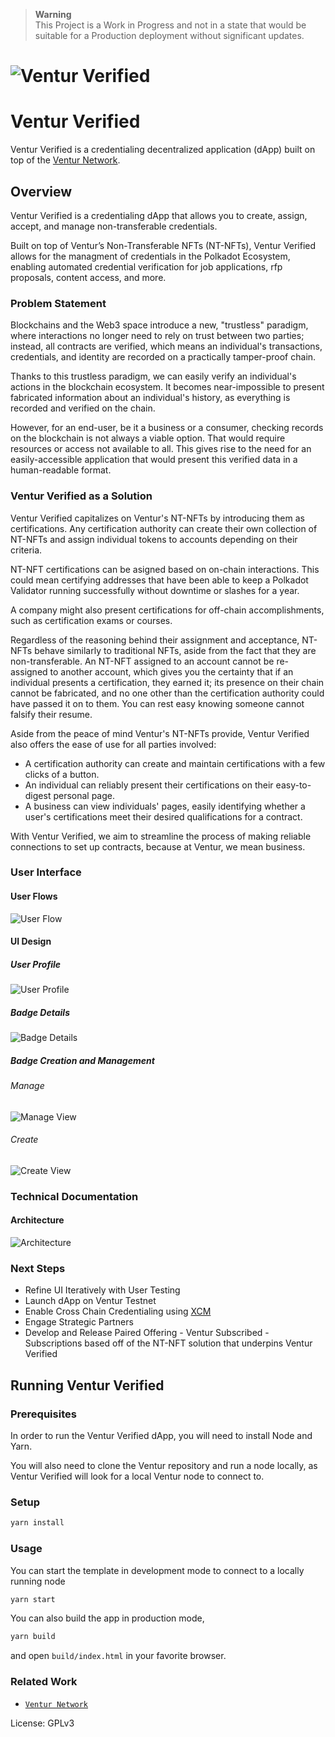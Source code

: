 > **Warning**  
> This Project is a Work in Progress and not in a state that would be suitable for a Production deployment without significant updates.

# ![Ventur Verified](media/ventur-verified-cover.webp)

# Ventur Verified
Ventur Verified is a credentialing decentralized application (dApp) built on top of the [Ventur Network](https://github.com/Popular-Coding/ventur).

## Overview
Ventur Verified is a credentialing dApp that allows you to create, assign, accept, and manage non-transferable credentials.  

Built on top of Ventur’s Non-Transferable NFTs (NT-NFTs), Ventur Verified allows for the managment of credentials in the Polkadot Ecosystem, enabling automated credential verification for job applications, rfp proposals, content access, and more.


### Problem Statement
Blockchains and the Web3 space introduce a new, "trustless" paradigm, where interactions no longer need to rely on trust between two parties; instead, all contracts are verified, which means an individual's transactions, credentials, and identity are recorded on a practically tamper-proof chain. 

Thanks to this trustless paradigm, we can easily verify an individual's actions in the blockchain ecosystem. It becomes near-impossible to present fabricated information about an individual's history, as everything is recorded and verified on the chain. 

However, for an end-user, be it a business or a consumer, checking records on the blockchain is not always a viable option. That would require resources or access not available to all. This gives rise to the need for an easily-accessible application that would present this verified data in a human-readable format. 


### Ventur Verified as a Solution
Ventur Verified capitalizes on Ventur's NT-NFTs by introducing them as certifications. Any certification authority can create their own collection of NT-NFTs and assign individual tokens to accounts depending on their criteria. 

NT-NFT certifications can be asigned based on on-chain interactions. This could mean certifying addresses that have been able to keep a Polkadot Validator running successfully without downtime or slashes for a year. 

A company might also present certifications for off-chain accomplishments, such as certification exams or courses.

Regardless of the reasoning behind their assignment and acceptance, NT-NFTs behave similarly to traditional NFTs, aside from the fact that they are non-transferable. An NT-NFT assigned to an account cannot be re-assigned to another account, which gives you the certainty that if an individual presents a certification, they earned it; its presence on their chain cannot be fabricated, and no one other than the certification authority could have passed it on to them. You can rest easy knowing someone cannot falsify their resume. 

Aside from the peace of mind Ventur's NT-NFTs provide, Ventur Verified also offers the ease of use for all parties involved:

- A certification authority can create and maintain certifications with a few clicks of a button.
- An individual can reliably present their certifications on their easy-to-digest personal page. 
- A business can view individuals' pages, easily identifying whether a user's certifications meet their desired qualifications for a contract. 

With Ventur Verified, we aim to streamline the process of making reliable connections to set up contracts, because at Ventur, we mean business.  

### User Interface

#### User Flows
![User Flow](media/ventur-verified-flow.jpg)
#### UI Design
##### User Profile
![User Profile](media/ui/profile.png)
##### Badge Details
![Badge Details](media/ui/badge.png)
##### Badge Creation and Management
###### Manage
![Manage View](media/ui/manage.png)
###### Create
![Create View](media/ui/create.png)
### Technical Documentation

#### Architecture
![Architecture](media/ventur-verified-dapp.jpg)
### Next Steps
- Refine UI Iteratively with User Testing
- Launch dApp on Ventur Testnet
- Enable Cross Chain Credentialing using [XCM](https://polkadot.network/cross-chain-communication/)
- Engage Strategic Partners
- Develop and Release Paired Offering - Ventur Subscribed - Subscriptions based off of the NT-NFT solution that underpins Ventur Verified


## Running Ventur Verified

### Prerequisites

In order to run the Ventur Verified dApp, you will need to install Node and Yarn.

You will also need to clone the Ventur repository and run a node locally, as Ventur Verified will look for a local Ventur node to connect to.

### Setup

```bash
yarn install
```

### Usage

You can start the template in development mode to connect to a locally running node

```bash
yarn start
```

You can also build the app in production mode,

```bash
yarn build
```

and open `build/index.html` in your favorite browser.

### Related Work

* [`Ventur Network`](https://github.com/Popular-Coding/ventur)

License: GPLv3

